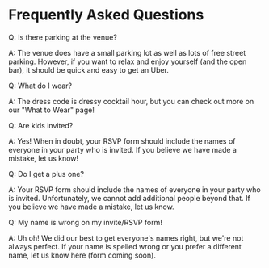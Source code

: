 # Frequently Asked Questions

Q: Is there parking at the venue?

A: The venue does have a small parking lot as well as lots of
free street parking. However, if you want to relax and enjoy
yourself (and the open bar), it should be quick and easy to get
an Uber.



Q: What do I wear?

A: The dress code is dressy cocktail hour, but you can check out
more on our "What to Wear" page!



Q: Are kids invited?

A: Yes! When in doubt, your RSVP form should include the names of
everyone in your party who is invited. If you believe we have
made a mistake, let us know!



Q: Do I get a plus one?

A: Your RSVP form should include the names of everyone in your
party who is invited. Unfortunately, we cannot add additional
people beyond that. If you believe we have made a mistake, let us
know.



Q: My name is wrong on my invite/RSVP form!

A: Uh oh! We did our best to get everyone's names right, but
we're not always perfect. If your name is spelled wrong or you
prefer a different name, let us know here (form coming soon).
